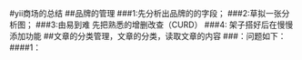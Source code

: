 #yii商场的总结
##品牌的管理
###1:先分析出品牌的的字段；
###2:草拟一张分析图；
###3:由易到难 先把熟悉的增删改查（CURD）
###4: 架子搭好后在慢慢添加功能
##文章的分类管理，文章的分类，读取文章的内容
###：问题如下：
####1：